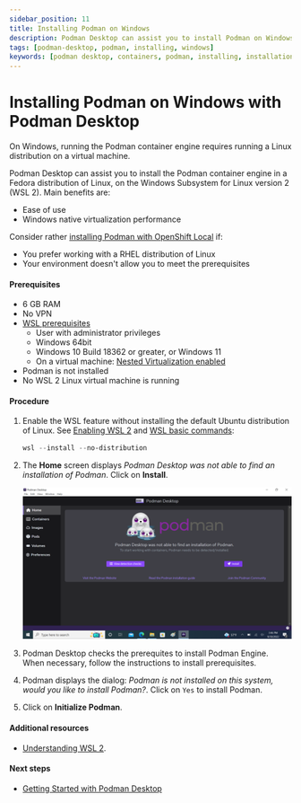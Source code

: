 ```yaml
---
sidebar_position: 11
title: Installing Podman on Windows
description: Podman Desktop can assist you to install Podman on Windows.
tags: [podman-desktop, podman, installing, windows]
keywords: [podman desktop, containers, podman, installing, installation, windows]
---
```


# Installing Podman on Windows with Podman Desktop

On Windows, running the Podman container engine requires running a Linux distribution on a virtual machine.

Podman Desktop can assist you to install the Podman container engine in a Fedora distribution of Linux, on the Windows Subsystem for Linux version 2 (WSL 2).
Main benefits are:

- Ease of use
- Windows native virtualization performance

Consider rather [installing Podman with OpenShift Local](installing-podman-with-openshift-local) if:

- You prefer working with a RHEL distribution of Linux
- Your environment doesn't allow you to meet the prerequisites

#### Prerequisites

- 6 GB RAM
- No VPN
- [WSL prerequisites](https://learn.microsoft.com/en-us/windows/wsl/troubleshooting#error-0x80370102-the-virtual-machine-could-not-be-started-because-a-required-feature-is-not-installed)
  - User with administrator privileges
  - Windows 64bit
  - Windows 10 Build 18362 or greater, or Windows 11
  - On a virtual machine: [Nested Virtualization enabled](https://learn.microsoft.com/en-us/virtualization/hyper-v-on-windows/user-guide/nested-virtualization#configure-nested-virtualization)
- Podman is not installed
- No WSL 2 Linux virtual machine is running

#### Procedure

1. Enable the WSL feature without installing the default Ubuntu distribution of Linux. See [Enabling WSL 2](https://docs.microsoft.com/en-us/windows/wsl/install) and [WSL basic commands](https://learn.microsoft.com/en-us/windows/wsl/basic-commands):

   ```powershell
   wsl --install --no-distribution
   ```

2. The **Home** screen displays _Podman Desktop was not able to find an installation of Podman_. Click on **Install**.

   ![img1](../img/windows/homescreen.png)

3. Podman Desktop checks the prerequites to install Podman Engine. When necessary, follow the instructions to install prerequisites.

4. Podman displays the dialog: _Podman is not installed on this system, would you like to install Podman?_. Click on `Yes` to install Podman.

5. Click on **Initialize Podman**.

#### Additional resources

- [Understanding WSL 2](https://learn.microsoft.com/en-us/windows/wsl/about#what-is-wsl-2).

#### Next steps

- [Getting Started with Podman Desktop](/docs/getting-started/getting-started)

